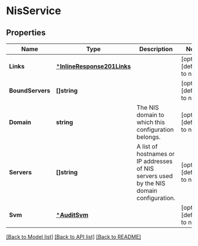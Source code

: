 # NisService

## Properties
Name | Type | Description | Notes
------------ | ------------- | ------------- | -------------
**Links** | [***InlineResponse201Links**](inline_response_201__links.md) |  | [optional] [default to null]
**BoundServers** | **[]string** |  | [optional] [default to null]
**Domain** | **string** | The NIS domain to which this configuration belongs.  | [optional] [default to null]
**Servers** | **[]string** | A list of hostnames or IP addresses of NIS servers used by the NIS domain configuration.  | [optional] [default to null]
**Svm** | [***AuditSvm**](audit_svm.md) |  | [optional] [default to null]

[[Back to Model list]](../README.md#documentation-for-models) [[Back to API list]](../README.md#documentation-for-api-endpoints) [[Back to README]](../README.md)


